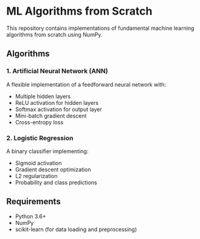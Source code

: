 # ML Algorithms from Scratch

This repository contains implementations of fundamental machine learning algorithms from scratch using NumPy.

## Algorithms

### 1. Artificial Neural Network (ANN)
A flexible implementation of a feedforward neural network with:
- Multiple hidden layers
- ReLU activation for hidden layers
- Softmax activation for output layer
- Mini-batch gradient descent
- Cross-entropy loss

### 2. Logistic Regression
A binary classifier implementing:
- Sigmoid activation
- Gradient descent optimization
- L2 regularization
- Probability and class predictions

## Requirements
- Python 3.6+
- NumPy
- scikit-learn (for data loading and preprocessing)
 
 

